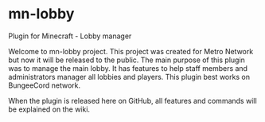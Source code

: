 # mn-lobby
Plugin for Minecraft - Lobby manager

Welcome to mn-lobby project. This project was created for Metro Network but now it will be released to the public. The main 
purpose of this plugin was to manage the main lobby. It has features to help staff members and administrators manager all lobbies
and players. 
This plugin best works on BungeeCord network.

When the plugin is released here on GitHub, all features and commands will be explained on the wiki.
